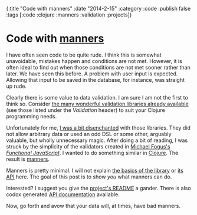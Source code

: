 {:title "Code with manners"
 :date "2014-2-15"
 :category :code
 :publish false
 :tags [:code :clojure :manners :validation :projects]}

# Code with [manners][project]

I have often seen code to be quite rude.
I think this is somewhat unavoidable, mistakes happen and conditions are not met.
However, it is often ideal to find out when those conditions are not met sooner rather than later.
We have seen this before.
A problem with user input is expected.
Allowing that input to be saved in the database, for instance, was straight up rude.

Clearly there is some value to data validation.
I am sure I am not the first to think so.
Consider [the many wonderful validation libraries already available][others] (see those listed under the *Validation* header) to suit your Clojure programming needs.

Unfortunately for me, [I was a bit disenchanted][comparisons] with those libraries.
They did not allow arbitrary data or used an odd DSL or some other, arguably valuable, but wholly unnecessary magic.
After doing a bit of reading, I was struck by the simplicity of the validators created in [Michael Fogus's *Functional JavaScript*][funjs].
I wanted to do something similar in [Clojure][].
The result is [manners][project].

Manners is pretty minimal.
I will not explain [the basics of the library][project] or [its API][api-docs] here.
The goal of this post is to show *you* what manners can do.

<script src="https://gist.github.com/RyanMcG/9029987.js"></script>

Interested?
I suggest you give the [project's README][project] a gander.
There is also codox generated [API documentation][api-docs] available.

Now, go forth and avow that your data will, at times, have bad manners.

[Clojure]: http://clojure.org/
[api-docs]: http://www.ryanmcg.com/incise/
[project]: https://github.com/RyanMcG/manners
[comparisons]: https://github.com/RyanMcG/manners#comparisons
[others]: http://www.clojure-toolbox.com/
[funjs]: http://funjs.herokuapp.com/
